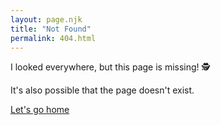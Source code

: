 ```yaml
---
layout: page.njk
title: "Not Found"
permalink: 404.html
---
```


I looked everywhere, but this page is missing! 🕵️

It's also possible that the page doesn't exist.

<a href="/"><i class="fas fa-house"></i> Let's go home</a>
